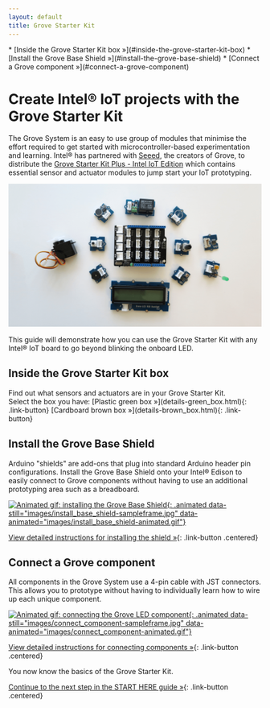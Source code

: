 ```yaml
---
layout: default
title: Grove Starter Kit
---
```


<div id="toc" markdown="1">
* [Inside the Grove Starter Kit box »](#inside-the-grove-starter-kit-box)
* [Install the Grove Base Shield »](#install-the-grove-base-shield)
* [Connect a Grove component »](#connect-a-grove-component)
</div>

# Create Intel® IoT projects with the Grove Starter Kit

The Grove System is an easy to use group of modules that minimise the effort required to get started with microcontroller-based experimentation and learning. Intel® has partnered with [Seeed](http://seeedstudio.com), the creators of Grove, to distribute the [Grove Starter Kit Plus - Intel IoT Edition](http://www.seeedstudio.com/depot/Grove-starter-kit-plus-Intel-IoT-Edition-for-Intel-Galileo-Gen-2-and-Edison-p-1978.html) which contains essential sensor and actuator modules to jump start your IoT prototyping.

![The components in the Grove Starter Kit](images/components_in_huddle.png)

This guide will demonstrate how you can use the Grove Starter Kit with any Intel® IoT board to go beyond blinking the onboard LED.

<!-- <div id="related-videos" class="callout video">
* [Create Intel® IoT projects with the Grove Starter Kit - Part 1 (preview)](https://drive.google.com/open?id=0B6gHgawzKtxCNEhfNms3ai0zM1k&authuser=0)
</div> -->

## Inside the Grove Starter Kit box

<div class="tldr" markdown="1">
Find out what sensors and actuators are in your Grove Starter Kit.
</div>

<div class="link-button-container" markdown="1">
<span class="link-button-container-title">Select the box you have:</span>
[Plastic green box »](details-green_box.html){: .link-button}
[Cardboard brown box »](details-brown_box.html){: .link-button}
</div>


## Install the Grove Base Shield

<div class="tldr" markdown="1">
Arduino "shields" are add-ons that plug into standard Arduino header pin configurations. Install the Grove Base Shield onto your Intel® Edison to easily connect to Grove components without having to use an additional prototyping area such as a breadboard.
</div>

[![Animated gif: installing the Grove Base Shield](){: .animated data-still="images/install_base_shield-sampleframe.jpg" data-animated="images/install_base_shield-animated.gif"}](details-base_shield.html)

[View detailed instructions for installing the shield »](details-base_shield.html){: .link-button .centered}


## Connect a Grove component 

<div class="tldr" markdown="1">
All components in the Grove System use a 4-pin cable with JST connectors. This allows you to prototype without having to individually learn how to wire up each unique component.
</div>

[![Animated gif: connecting the Grove LED component](){: .animated data-still="images/connect_component-sampleframe.jpg" data-animated="images/connect_component-animated.gif"}](details-connect_component.html)

[View detailed instructions for connecting components »](details-connect_component.html){: .link-button .centered}

<div id="next-steps" class="callout done" markdown="1">
You now know the basics of the Grove Starter Kit.

[Continue to the next step in the START HERE guide »](../../index.html#done-grove-intro){: .link-button .centered}
</div>